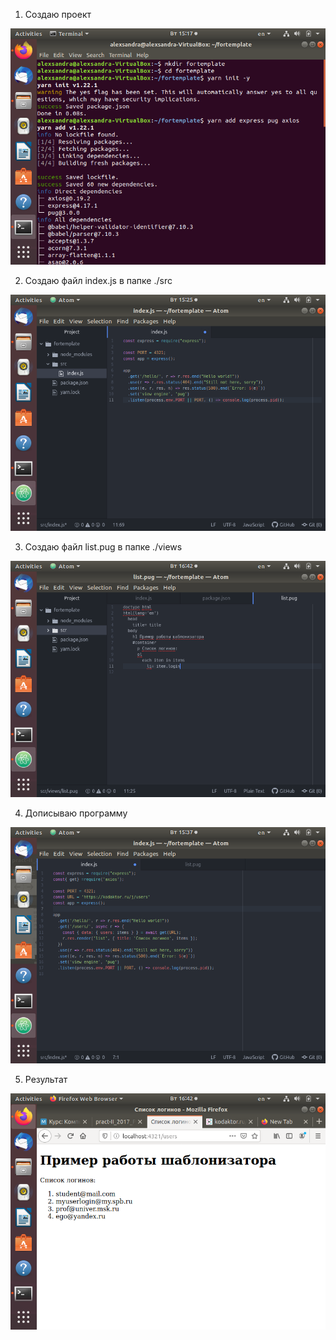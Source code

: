1. Создаю проект

![](https://github.com/AlexTrubkina/web-portfolio/blob/master/Comp%20Pract/Theme41/1.png)

2. Создаю файл index.js в папке ./src

![](https://github.com/AlexTrubkina/web-portfolio/blob/master/Comp%20Pract/Theme41/2.png)

3. Создаю файл list.pug в папке ./views

![](https://github.com/AlexTrubkina/web-portfolio/blob/master/Comp%20Pract/Theme41/3.png)

4. Дописываю программу

![](https://github.com/AlexTrubkina/web-portfolio/blob/master/Comp%20Pract/Theme41/4.png)

5. Результат

![](https://github.com/AlexTrubkina/web-portfolio/blob/master/Comp%20Pract/Theme41/5.png)
